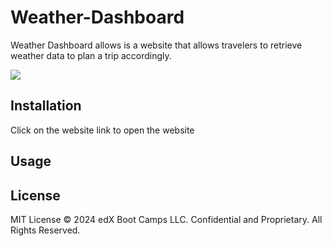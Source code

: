 # Weather-Dashboard

Weather Dashboard allows is a website that allows travelers to retrieve weather data to plan a trip accordingly. 

![
](image.png)




## Installation

Click on the website link to open the website

## Usage 












## License 
MIT License 
© 2024 edX Boot Camps LLC. Confidential and Proprietary. All Rights Reserved.